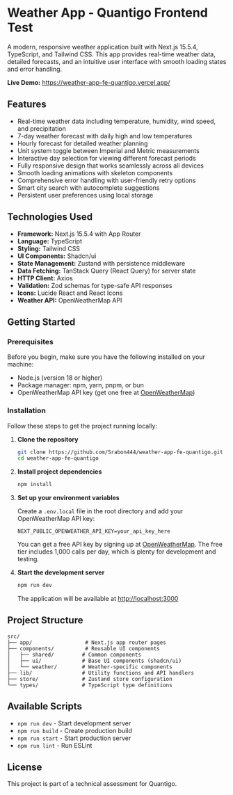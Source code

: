 # Weather App - Quantigo Frontend Test

A modern, responsive weather application built with Next.js 15.5.4, TypeScript, and Tailwind CSS. This app provides real-time weather data, detailed forecasts, and an intuitive user interface with smooth loading states and error handling.

**Live Demo:** https://weather-app-fe-quantigo.vercel.app/

## Features

- Real-time weather data including temperature, humidity, wind speed, and precipitation
- 7-day weather forecast with daily high and low temperatures
- Hourly forecast for detailed weather planning
- Unit system toggle between Imperial and Metric measurements
- Interactive day selection for viewing different forecast periods
- Fully responsive design that works seamlessly across all devices
- Smooth loading animations with skeleton components
- Comprehensive error handling with user-friendly retry options
- Smart city search with autocomplete suggestions
- Persistent user preferences using local storage

## Technologies Used

- **Framework:** Next.js 15.5.4 with App Router
- **Language:** TypeScript
- **Styling:** Tailwind CSS
- **UI Components:** Shadcn/ui
- **State Management:** Zustand with persistence middleware
- **Data Fetching:** TanStack Query (React Query) for server state
- **HTTP Client:** Axios
- **Validation:** Zod schemas for type-safe API responses
- **Icons:** Lucide React and React Icons
- **Weather API:** OpenWeatherMap API

## Getting Started

### Prerequisites

Before you begin, make sure you have the following installed on your machine:

- Node.js (version 18 or higher)
- Package manager: npm, yarn, pnpm, or bun
- OpenWeatherMap API key (get one free at [OpenWeatherMap](https://openweathermap.org/api))

### Installation

Follow these steps to get the project running locally:

1. **Clone the repository**
   ```bash
   git clone https://github.com/Srabon444/weather-app-fe-quantigo.git
   cd weather-app-fe-quantigo
   ```

2. **Install project dependencies**
   ```bash
   npm install
   ```

3. **Set up your environment variables**
   
   Create a `.env.local` file in the root directory and add your OpenWeatherMap API key:
   ```env
   NEXT_PUBLIC_OPENWEATHER_API_KEY=your_api_key_here
   ```
   
   You can get a free API key by signing up at [OpenWeatherMap](https://openweathermap.org/api). The free tier includes 1,000 calls per day, which is plenty for development and testing.

4. **Start the development server**
   ```bash
   npm run dev
   ```
   
   The application will be available at [http://localhost:3000](http://localhost:3000)

## Project Structure

```
src/
├── app/                 # Next.js app router pages
├── components/          # Reusable UI components
│   ├── shared/         # Common components
│   ├── ui/             # Base UI components (shadcn/ui)
│   └── weather/        # Weather-specific components
├── lib/                # Utility functions and API handlers
├── store/              # Zustand store configuration
└── types/              # TypeScript type definitions
```

## Available Scripts

- `npm run dev` - Start development server
- `npm run build` - Create production build
- `npm run start` - Start production server
- `npm run lint` - Run ESLint

## License

This project is part of a technical assessment for Quantigo.
